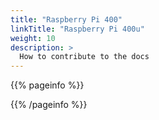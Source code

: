 ```yaml
---
title: "Raspberry Pi 400"
linkTitle: "Raspberry Pi 400u"
weight: 10
description: >
  How to contribute to the docs
---
```


{{% pageinfo %}}

{{% /pageinfo %}}





